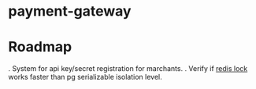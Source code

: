 # payment-gateway

# Roadmap
. System for api key/secret registration for marchants.
. Verify if [redis lock](https://github.com/bsm/redislock) works faster than pg serializable isolation level.


